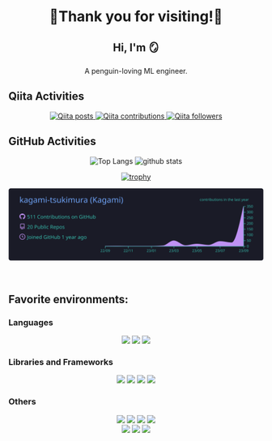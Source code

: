 <div align="center">
<h1>🐧Thank you for visiting!🐧</h1>
</div>

<div align="center">
    <h2>Hi, I'm 🪞</h1>
    <p>A penguin-loving ML engineer.</p>
</div>

## Qiita Activities

<div align="center">
  <a target="_blank" href="http://qiita.com/kagami_t">
    <img alt="Qiita posts" src="https://qiita-badge.apiapi.app/s/kagami_t/posts.svg"/>
  </a>
  <a target="_blank" href="http://qiita.com/kagami_t">
    <img alt="Qiita contributions" src="https://qiita-badge.apiapi.app/s/kagami_t/contributions.svg"/>
  </a>
  <a target="_blank" href="http://qiita.com/kagami_t">
    <img alt="Qiita followers" src="https://qiita-badge.apiapi.app/s/kagami_t/followers.svg"/>
  </a>
</div>

## GitHub Activities 
<div align="center">

<p> 
  <img alt="Top Langs" height="150px" src="https://github-readme-stats.vercel.app/api/top-langs/?username=kagami-tsukimura&layout=compact&count_private=true&show_icons=true&hide=jupyter%20notebook&theme=cobalt" />
  
  <img alt="github stats" height="150px" src="https://github-readme-stats.vercel.app/api?username=kagami-tsukimura&count_private=true&show_icons=true&theme=cobalt" />
</p>

[![trophy](https://github-profile-trophy.vercel.app/?username=kagami-tsukimura&no-bg=true&theme=discord&column=7
)](https://github.com/ryo-ma/github-profile-trophy)

[![](https://raw.githubusercontent.com/kagami-tsukimura/kagami-tsukimura/main/profile-summary-card-output/tokyonight/0-profile-details.svg)](https://github.com/vn7n24fzkq/github-profile-summary-cards)

<br>
</div>

## Favorite environments:

### Languages
<div align="center">

<div>
<img src="https://img.shields.io/badge/-Python-F9DC3E.svg?logo=python&style=plastic">
<img src="https://img.shields.io/badge/-Typescript-007ACC.svg?logo=typescript&style=plastic">
<img src="https://img.shields.io/badge/Javascript-276DC3.svg?logo=javascript&style=plastic">
</div>
</div>

### Libraries and Frameworks
<div align="center">

<div>
<img src="https://img.shields.io/badge/-React-61DAFB.svg?logo=react&style=plastic">
<img src="https://img.shields.io/badge/-FastAPI-FFFFFF.svg?logo=fastapi&style=plastic">
<img src="https://img.shields.io/badge/-Streamlit-232F3E.svg?logo=streamlit&style=plastic">
<img src="https://img.shields.io/badge/-Flask-000000.svg?logo=flask&style=plastic">
</div>
</div>

### Others
<div align="center">

<div>
<img src="https://img.shields.io/badge/-Linux-66595C.svg?logo=linux&style=plastic">
<img src="https://img.shields.io/badge/-Ubuntu-6F52B5.svg?logo=ubuntu&style=plastic">
<img src="https://img.shields.io/badge/-Github-181717.svg?logo=github&style=plastic">
<img src="https://img.shields.io/badge/-Jupyter-F37626.svg?logo=jupyter&style=plastic">
<br>
<img src="https://img.shields.io/badge/-Visual%20Studio%20Code-007ACC.svg?logo=visual-studio-code&style=plastic">
<img src="https://img.shields.io/badge/-Vim-019733.svg?logo=vim&style=plastic">
<img src="https://img.shields.io/badge/-PostgreSQL-336791.svg?logo=postgresql&style=plastic">
</div>
</div>

<br />

